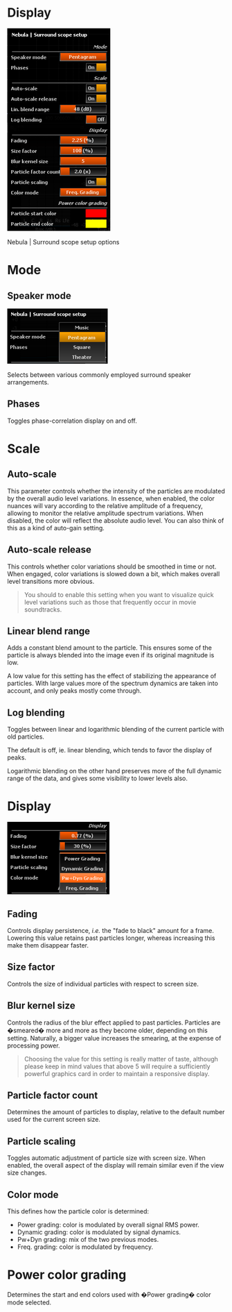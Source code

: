 # Display
![](../../include/Surround_scope_Setup.png)

Nebula | Surround scope setup options

# Mode
## Speaker mode

![](../../include/SpeakerMode.png)

Selects between various commonly employed surround speaker arrangements.

## Phases
Toggles phase-correlation display on and off.

# Scale
## Auto-scale
This parameter controls whether the intensity of the particles are modulated by the overall
audio level variations. In essence, when enabled, the color nuances will vary according to the
relative amplitude of a frequency, allowing to monitor the relative amplitude spectrum
variations. When disabled, the color will reflect the absolute audio level. You can also think
of this as a kind of auto-gain setting.

## Auto-scale release
This controls whether color variations should be smoothed in time or not. When engaged, color
variations is slowed down a bit, which makes overall level transitions more obvious.

>You should to enable this setting when you want to visualize quick level
variations such as those that frequently occur in movie soundtracks.

## Linear blend range
Adds a constant blend amount to the particle. This ensures some of the particle is always
blended into the image even if its original magnitude is low.

A low value for this setting has the effect of stabilizing the appearance of particles. With
large values more of the spectrum dynamics are taken into account, and only peaks mostly come
through.

## Log blending
Toggles between linear and logarithmic blending of the current particle with old particles.

The default is off, ie. linear blending, which tends to favor the display of peaks.

Logarithmic blending on the other hand preserves more of the full dynamic range of the data, and
gives some visibility to lower levels also.

# Display

![](../../include/ColorMode.png)

## Fading

<link type="document" target="Controls">Controls</link>
display persistence, <i>i.e.</i> the "fade to black" amount for a frame. Lowering this value
retains past particles longer, whereas increasing this make them disappear faster.

## Size factor

<link type="document" target="Controls">Controls</link>
the size of individual particles with respect to screen size.

## Blur kernel size

<link type="document" target="Controls">Controls</link>
the radius of the blur effect applied to past particles. Particles are �smeared� more and more
as they become older, depending on this setting. Naturally, a bigger value increases the
smearing, at the expense of processing power.

>Choosing the value for this setting is really matter of taste, although please
keep in mind values that above 5 will
require a sufficiently powerful graphics card in order to maintain a responsive display.

## Particle factor count
Determines the amount of particles to display, relative to the default number used for the
current screen size.

## Particle scaling
Toggles automatic adjustment of particle size with screen size. When enabled, the overall
aspect of the display will remain similar even if the view size changes.

## Color mode
This defines how the particle color is determined:
* Power grading: color is modulated by overall signal <link type="document" target="RMS">
RMS </link> power.
* Dynamic grading: color is modulated by signal dynamics.
* Pw+Dyn grading: mix of the two previous modes.
* Freq. grading: color is modulated by frequency.

# Power color grading
Determines the start and end colors used with �Power grading� color mode selected.
